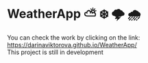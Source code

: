 # WeatherApp ⛅ ❄️ 🌩️ 🌧️
You can check the work by clicking on the link: https://darinaviktorova.github.io/WeatherApp/ <br/>
This project is still in development
